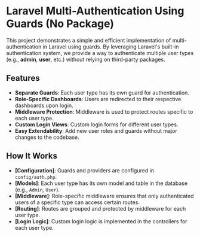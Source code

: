# Laravel Multi-Authentication Using Guards (No Package)

This project demonstrates a simple and efficient implementation of multi-authentication in Laravel using guards. By leveraging Laravel's built-in authentication system, we provide a way to authenticate multiple user types (e.g., **admin**, **user**, etc.) without relying on third-party packages.

## Features

-   **Separate Guards**: Each user type has its own guard for authentication.
-   **Role-Specific Dashboards**: Users are redirected to their respective dashboards upon login.
-   **Middleware Protection**: Middleware is used to protect routes specific to each user type.
-   **Custom Login Views**: Custom login forms for different user types.
-   **Easy Extendability**: Add new user roles and guards without major changes to the codebase.

## How It Works

-   **[Configuration]**: Guards and providers are configured in `config/auth.php`.
-   **[Models]**: Each user type has its own model and table in the database (e.g., `Admin`, `User`).
-   **[Middleware]**: Role-specific middleware ensures that only authenticated users of a specific type can access certain routes.
-   **[Routing]**: Routes are grouped and protected by middleware for each user type.
-   **[Login Logic]**: Custom login logic is implemented in the controllers for each user type.
